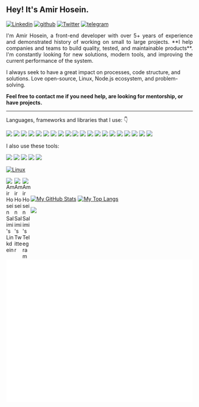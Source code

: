 ## Hey! It's Amir Hosein.

<div align="left">

[![Linkedin](https://img.shields.io/badge/amirhoseinsalimi-0A66C2.svg?style=for-the-badge&logo=Linkedin&logoColor=white)](https://www.linkedin.com/in/amirhoseinsalimi/)
[![github](https://img.shields.io/badge/amirhoseinsalimi-12100E.svg?style=for-the-badge&logo=github&logoColor=white)](https://github.com/amirhoseinsalimi/)
[![Twitter](https://img.shields.io/badge/amirhoseinsalimi-1D9BF0.svg?style=for-the-badge&logo=Twitter&logoColor=white)](https://www.twitter.com/AHoseinSalimi/)
[![telegram](https://img.shields.io/badge/amirhoseinsalimi-0088CC?style=for-the-badge&logo=telegram&logoColor=white)](https://t.me/amirhoseinsalimii/)
 
</div>  

<p align="justify"> 
I'm Amir Hosein, a front-end developer with over 5+ years of experience and demonstrated history of working on small to large projects. **I help companies and teams to build quality, tested, and maintainable products**. I'm constantly looking for new solutions, modern tools, and improving the current performance of the system.

I always seek to have a great impact on processes, code structure, and solutions. Love open-source, Linux, Node.js ecosystem, and problem-solving.

**Feel free to contact me if you need help, are looking for mentorship, or have projects.**
&nbsp;
</p>

<hr />

<p align="left">
Languages, frameworks and libraries that I use: 👇&nbsp;

<div>
<img src="https://img.shields.io/badge/JavaScript-F7DF1E?style=for-the-badge&logo=javascript&logoColor=white"/>
<img src="https://img.shields.io/badge/TypeScript-3178C6?style=for-the-badge&logo=typescript&logoColor=white"/>
<img src="https://img.shields.io/badge/Vue.js-5AC193?style=for-the-badge&logo=vue.js&logoColor=white"/>
<img src="https://img.shields.io/badge/Vuetify.js-1867C0?style=for-the-badge&logo=vuetify&logoColor=white"/>
<img src="https://img.shields.io/badge/Nuxt.js-00DC82?style=for-the-badge&logo=nuxt.js&logoColor=white"/>
<img src="https://img.shields.io/badge/React.js-61DAFB?style=for-the-badge&logo=react&logoColor=white"/>
<img src="https://img.shields.io/badge/Gridsome-00A672?style=for-the-badge&logo=gridsome&logoColor=white"/>
<img src="https://img.shields.io/badge/Node.js-79B461?style=for-the-badge&logo=node.js&logoColor=white"/>
<img src="https://img.shields.io/badge/Express.js-000000?style=for-the-badge&logo=express&logoColor=white"/>
<img src="https://img.shields.io/badge/Koa.js-000000?style=for-the-badge&logo=koa&logoColor=white"/>
<img src="https://img.shields.io/badge/Tailwind_CSS-38B2AC?style=for-the-badge&logo=tailwind-css&logoColor=white"/>
<img src="https://img.shields.io/badge/Bootstrap-563D7C?style=for-the-badge&logo=bootstrap&logoColor=white"/>
<img src="https://img.shields.io/badge/Python-3776AB?style=for-the-badge&logo=python&logoColor=white"/>
<img src="https://img.shields.io/badge/Adonis.js-5A45FF?style=for-the-badge&logo=adonisjs&logoColor=white"/>
<img src="https://img.shields.io/badge/Electron.js-2F3241?style=for-the-badge&logo=electron&logoColor=white"/>
<img src="https://img.shields.io/badge/HTML5-E34F26?style=for-the-badge&logo=html5&logoColor=white"/>
<img src="https://img.shields.io/badge/CSS-239120?&style=for-the-badge&logo=css3&logoColor=white"/>
<img src="https://img.shields.io/badge/jQuery-0769AD?style=for-the-badge&logo=jquery&logoColor=white"/>
<img src="https://img.shields.io/badge/SCSS-BF4080?style=for-the-badge&logo=sass&logoColor=white"/>
<img src="https://img.shields.io/badge/Pug-A86454?style=for-the-badge&logo=pug&logoColor=white"/>
</div>
</p>

<p>
I also use these tools:&nbsp;

<div>
<img src="https://img.shields.io/badge/Linux-000000?style=for-the-badge&logo=linux&logoColor=white"/>
<img src="https://img.shields.io/badge/Git-F54D27?style=for-the-badge&logo=git&logoColor=white"/>
<img src="https://img.shields.io/badge/GitHub-000000?style=for-the-badge&logo=github&logoColor=white"/>
<img src="https://img.shields.io/badge/GitLab-DB4128?style=for-the-badge&logo=gitlab&logoColor=white"/>
<img src="https://img.shields.io/badge/MySQL-005C85?style=for-the-badge&logo=mysql&logoColor=white"/>
</div>
</p>


[![Linux](https://svgshare.com/i/Zhy.svg)](https://svgshare.com/i/Zhy.svg)

<a href="https://www.linkedin.com/in/amirhoseinsalimi/">
  <img align="left" alt="Amir Hosein Salimi's Linkdein" width="22px" src="https://cdn.jsdelivr.net/npm/simple-icons@v3/icons/linkedin.svg" />
</a>
<a href="https://twitter.com/AHoseinSalimi">
  <img align="left" alt="Amir Hosein Salimi's Twitter" width="22px" src="https://cdn.jsdelivr.net/npm/simple-icons@v3/icons/twitter.svg" />
</a>
<a href="https://t.me/amirhoseinsalimii">
  <img align="left" alt="Amir Hosein Salimi's Telegram" width="22px" src="https://cdn.jsdelivr.net/npm/simple-icons@v3/icons/telegram.svg" />
</a>

<br />
<br />

[![My GitHub Stats](https://github-readme-stats.vercel.app/api?username=amirhoseinsalimi&show_icons=true&include_all_commits=true&theme=tokyonight&count_private=true&line_height=40&cache_seconds=10800)](https://github.com/amirhoseinsalimi/amirhoseinsalimi)
[![My Top Langs](https://github-readme-stats.vercel.app/api/top-langs/?username=amirhoseinsalimi&langs_count=5&theme=tokyonight&cache_seconds=10800)](https://github.com/amirhoseinsalimi/amirhoseinsalimi)

![](https://komarev.com/ghpvc/?username=amirhoseinsalimi)


![Metrics](https://github.com/amirhoseinsalimi/amirhoseinsalimi/blob/master/github-metrics.svg)


